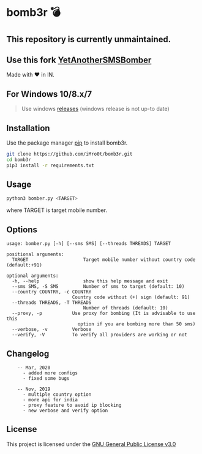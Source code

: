 # bomb3r 💣

## This repository is currently unmaintained. 
## Use this fork [YetAnotherSMSBomber](https://github.com/AvinashReddy3108/YetAnotherSMSBomber)

Made with ❤ in IN.

## For Windows 10/8.x/7

> Use windows [releases](https://github.com/iMro0t/bomb3r/releases) (windows release is not up-to date)

## Installation

Use the package manager [pip](https://pip.pypa.io/en/stable/installing/) to install bomb3r.

```bash
git clone https://github.com/iMro0t/bomb3r.git
cd bomb3r
pip3 install -r requirements.txt
```

## Usage

```bash
python3 bomber.py <TARGET>
```

where TARGET is target mobile number.

## Options

```
usage: bomber.py [-h] [--sms SMS] [--threads THREADS] TARGET

positional arguments:
  TARGET                    Target mobile number without country code (default:+91)

optional arguments:
  -h, --help                show this help message and exit
  --sms SMS, -S SMS         Number of sms to target (default: 10)
  --country COUNTRY, -c COUNTRY
                        Country code without (+) sign (default: 91)
  --threads THREADS, -T THREADS
                            Number of threads (default: 10)
  --proxy, -p           Use proxy for bombing (It is advisable to use this
                          option if you are bombing more than 50 sms)
  --verbose, -v         Verbose
  --verify, -V          To verify all providers are working or not
```

## Changelog

```
    -- Mar, 2020
      - added more configs
      - fixed some bugs
      
    -- Nov, 2019
      - multiple country option
      - more api for india
      - proxy feature to avoid ip blocking
      - new verbose and verify option
```

## License

This project is licensed under the [GNU General Public License v3.0](https://github.com/iMro0t/bomb3r/blob/master/LICENSE)

